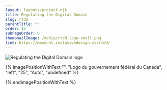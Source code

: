 ```yaml
---
layout: layouts/project.njk
title: Regulating the Digital Domain
slug: rtdd
parentTitle: ""
order: 15
subPageOrder: 0
thumbnailImage: /media/rtdd-logo-small.png
link: https://wecount.inclusivedesign.ca/rtdd/
---
```

![Regulating the Digital Domain logo]()



{% imagePositionWithText "", "Logo du gouvernement fédéral du Canada", "left", "25", "Auto", "undefined" %}



{% endimagePositionWithText %}

